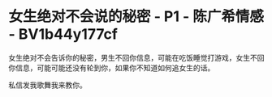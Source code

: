 # 女生绝对不会说的秘密 - P1 - 陈广希情感 - BV1b44y177cf

女生绝对不会告诉你的秘密，男生不回你信息，可能在吃饭睡觉打游戏，女生不回你信息，可能可能还没有轮到你，如果你不知道如何追女生的话。

私信发我歌舞我来教你。